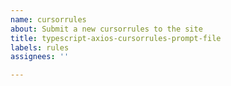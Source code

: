 ```yaml
---
name: cursorrules
about: Submit a new cursorrules to the site
title: typescript-axios-cursorrules-prompt-file
labels: rules
assignees: ''

---
```



